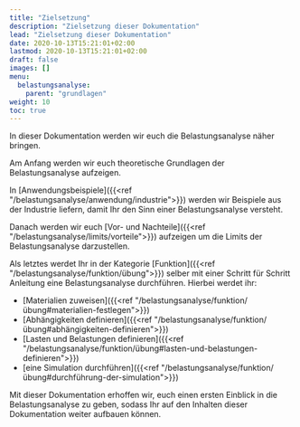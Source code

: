 ```yaml
---
title: "Zielsetzung"
description: "Zielsetzung dieser Dokumentation"
lead: "Zielsetzung dieser Dokumentation"
date: 2020-10-13T15:21:01+02:00
lastmod: 2020-10-13T15:21:01+02:00
draft: false
images: []
menu:
  belastungsanalyse:
    parent: "grundlagen"
weight: 10
toc: true
---
```


In dieser Dokumentation werden wir euch die Belastungsanalyse näher bringen.

Am Anfang werden wir euch theoretische Grundlagen der Belastungsanalyse aufzeigen.

In [Anwendungsbeispiele]({{<ref "/belastungsanalyse/anwendung/industrie">}}) werden wir Beispiele aus der Industrie liefern, damit Ihr den Sinn einer Belastungsanalyse versteht.

Danach werden wir euch [Vor- und Nachteile]({{<ref "/belastungsanalyse/limits/vorteile">}}) aufzeigen um die Limits der Belastungsanalyse darzustellen.

Als letztes werdet Ihr in der Kategorie [Funktion]({{<ref "/belastungsanalyse/funktion/übung">}}) selber mit einer Schritt für Schritt Anleitung eine Belastungsanalyse durchführen.
Hierbei werdet ihr:
- [Materialien zuweisen]({{<ref "/belastungsanalyse/funktion/übung#materialien-festlegen">}})
- [Abhängigkeiten definieren]({{<ref "/belastungsanalyse/funktion/übung#abhängigkeiten-definieren">}})
- [Lasten und Belastungen definieren]({{<ref "/belastungsanalyse/funktion/übung#lasten-und-belastungen-definieren">}})
- [eine Simulation durchführen]({{<ref "/belastungsanalyse/funktion/übung#durchführung-der-simulation">}})

Mit dieser Dokumentation erhoffen wir, euch einen ersten Einblick in die Belastungsanalyse zu geben, sodass Ihr auf den Inhalten dieser Dokumentation weiter aufbauen können.
